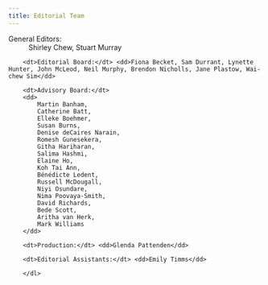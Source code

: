 ```yaml
---
title: Editorial Team
---
```


<dl>
		<dt>General Editors:</dt> 
		<dd>Shirley Chew, Stuart Murray</dd> 

		<dt>Editorial Board:</dt> <dd>Fiona Becket, Sam Durrant, Lynette Hunter, John McLeod, Neil Murphy, Brendon Nicholls, Jane Plastow, Wai-chew Sim</dd>
		
		<dt>Advisory Board:</dt>
		<dd>
		    Martin Banham,
            Catherine Batt,
            Elleke Boehmer,
            Susan Burns,
            Denise deCaires Narain,
            Romesh Gunesekera, 
            Githa Hariharan,
            Salima Hashmi,
            Elaine Ho,
            Koh Tai Ann,
            Bénédicte Ledent,
            Russell McDougall,
            Niyi Osundare, 
            Nima Poovaya-Smith,
            David Richards,
            Bede Scott,
            Aritha van Herk,
            Mark Williams
		</dd>

		<dt>Production:</dt> <dd>Glenda Pattenden</dd> 

		<dt>Editorial Assistants:</dt> <dd>Emily Timms</dd>

		</dl>
